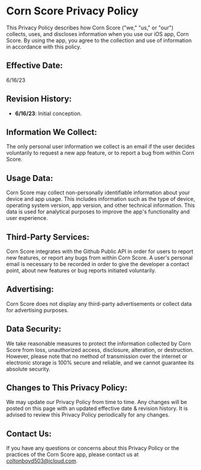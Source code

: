 # Corn Score Privacy Policy

This Privacy Policy describes how Corn Score ("we," "us," or "our") collects, uses, and discloses information when you use our iOS app, Corn Score. By using the app, you agree to the collection and use of information in accordance with this policy.

## Effective Date: 
6/16/23

## Revision History:

- **6/16/23**: Initial conception.


## Information We Collect:
The only personal user information we collect is an email if the user decides voluntarily to request a new app feature, or to report a bug from within Corn Score.

## Usage Data:
Corn Score may collect non-personally identifiable information about your device and app usage. This includes information such as the type of device, operating system version, app version, and other technical information. This data is used for analytical purposes to improve the app's functionality and user experience.

## Third-Party Services:
Corn Score integrates with the Github Public API in order for users to report new features, or report any bugs from within Corn Score. A user's personal email is necessary to be recorded in order to give the developer a contact point, about new features or bug reports initiated voluntarily.

## Advertising:
Corn Score does not display any third-party advertisements or collect data for advertising purposes.

## Data Security:
We take reasonable measures to protect the information collected by Corn Score from loss, unauthorized access, disclosure, alteration, or destruction. However, please note that no method of transmission over the internet or electronic storage is 100% secure and reliable, and we cannot guarantee its absolute security.

## Changes to This Privacy Policy:
We may update our Privacy Policy from time to time. Any changes will be posted on this page with an updated effective date & revision history. It is advised to review this Privacy Policy periodically for any changes.

## Contact Us:
If you have any questions or concerns about this Privacy Policy or the practices of the Corn Score app, please contact us at coltonboyd503@icloud.com.
